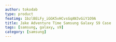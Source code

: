 ```yaml
---
author: tokodab
type: product
featimg: 1bzlBELFy_iGGK5vHCvsGqAN3vGiY1O9A
title: Jake Adventure Time Samsung Galaxy S9 Case
tags: [samsung, galaxy, s9]
category: [samsung]
---
```

